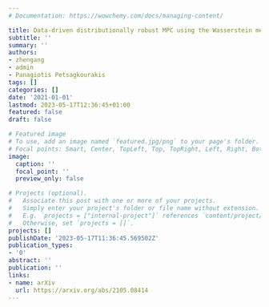 ```yaml
---
# Documentation: https://wowchemy.com/docs/managing-content/

title: Data-driven distributionally robust MPC using the Wasserstein metric
subtitle: ''
summary: ''
authors:
- zhengang
- admin
- Panagiotis Petsagkourakis
tags: []
categories: []
date: '2021-01-01'
lastmod: 2023-05-17T12:36:45+01:00
featured: false
draft: false

# Featured image
# To use, add an image named `featured.jpg/png` to your page's folder.
# Focal points: Smart, Center, TopLeft, Top, TopRight, Left, Right, BottomLeft, Bottom, BottomRight.
image:
  caption: ''
  focal_point: ''
  preview_only: false

# Projects (optional).
#   Associate this post with one or more of your projects.
#   Simply enter your project's folder or file name without extension.
#   E.g. `projects = ["internal-project"]` references `content/project/deep-learning/index.md`.
#   Otherwise, set `projects = []`.
projects: []
publishDate: '2023-05-17T11:36:45.569502Z'
publication_types:
- '0'
abstract: ''
publication: ''
links:
- name: arXiv
  url: https://arxiv.org/abs/2105.08414
---
```

